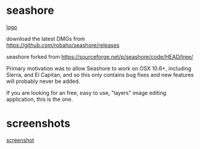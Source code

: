 # seashore

[logo](doc/logo.png)

download the latest DMGs from https://github.com/robaho/seashore/releases

seashore forked from https://sourceforge.net/p/seashore/code/HEAD/tree/

Primary motivation was to allow Seashore to work on OSX 10.6+, including Sierra, and El Capitan, and so this only contains bug fixes and new features will probably never be added.

If you are looking for an free, easy to use, "layers" image editing application, this is the one.

# screenshots

[screenshot](doc/screenshot.png "screenshot")


